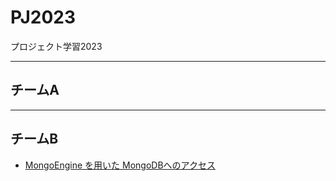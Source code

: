 # PJ2023
プロジェクト学習2023

---
## チームA

---
## チームB
<ul>
  <li><a href="mongodb_client.py">MongoEngine を用いた MongoDBへのアクセス</a></li>
</ul>
